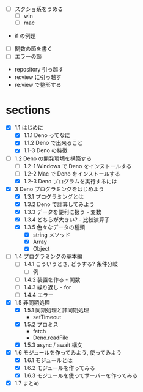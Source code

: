 - [ ] スクショ系をうめる
  - [ ] win
  - [ ] mac
- if の例題
- [ ] 関数の節を書く
- [ ] エラーの節
- repository 引っ越す
- re:view に引っ越す
- re:view で整形する

# sections

- [x] 1.1 はじめに
  - [x] 1.1.1 Deno ってなに
  - [x] 1.1.2 Deno で出来ること
  - [x] 1.1-3 Deno の特徴
- [ ] 1.2 Deno の開発環境を構築する
  - [ ] 1.2-1 Windows で Deno をインストールする
  - [ ] 1.2-2 Mac で Deno をインストールする
  - [x] 1.2-3 Deno プログラムを実行するには
- [x] 3 Deno プログラミングをはじめよう
  - [x] 1.3.1 プログラミングとは
  - [x] 1.3.2 Deno で計算してみよう
  - [x] 1.3.3 データを便利に扱う - 変数
  - [x] 1.3.4 どちらが大きい? - 比較演算子
  - [x] 1.3.5 色々なデータの種類
    - [x] string メソッド
    - [x] Array
    - [x] Object
- [ ] 1.4 プログラミングの基本編
  - [ ] 1.4.1 こういうとき, どうする? 条件分岐
    - [ ] 例
  - [ ] 1.4.2 装置を作る - 関数
  - [ ] 1.4.3 繰り返し - for
  - [ ] 1.4.4 エラー
- [x] 1.5 非同期処理 
  - [x] 1.5.1 同期処理と非同期処理 
    - setTimeout
  - [x] 1.5.2 プロミス 
    - fetch
    - Deno.readFile
  - [x] 1.5.3 async / await 構文 
- [x] 1.6 モジュールを作ってみよう, 使ってみよう 
  - [x] 1.6.1 モジュールとは
  - [x] 1.6.2 モジュールを作ってみる
  - [x] 1.6.3 モジュールを使ってサーバーを作ってみる
- [x] 1.7 まとめ

